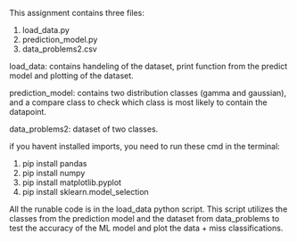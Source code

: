 This assignment contains three files:
1) load_data.py
2) prediction_model.py
3) data_problems2.csv

load_data:
contains handeling of the dataset, print function from the predict model
and plotting of the dataset.

prediction_model:
contains two distribution classes (gamma and gaussian), and a compare class
to check which class is most likely to contain the datapoint. 

data_problems2:
dataset of two classes.

if you havent installed imports, you need to run these cmd in the terminal:
1) pip install pandas
2) pip install numpy
3) pip install matplotlib.pyplot
4) pip install sklearn.model_selection

All the runable code is in the load_data python script. This script utilizes 
the classes from the prediction model and the dataset from data_problems to test the accuracy
of the ML model and plot the data + miss classifications. 
